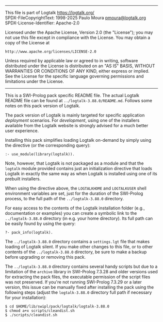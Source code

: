 ________________________________________________________________________

This file is part of Logtalk <https://logtalk.org/>  
SPDX-FileCopyrightText: 1998-2025 Paulo Moura <pmoura@logtalk.org>  
SPDX-License-Identifier: Apache-2.0

Licensed under the Apache License, Version 2.0 (the "License");
you may not use this file except in compliance with the License.
You may obtain a copy of the License at

    http://www.apache.org/licenses/LICENSE-2.0

Unless required by applicable law or agreed to in writing, software
distributed under the License is distributed on an "AS IS" BASIS,
WITHOUT WARRANTIES OR CONDITIONS OF ANY KIND, either express or implied.
See the License for the specific language governing permissions and
limitations under the License.
________________________________________________________________________


This is a SWI-Prolog pack specific README file. The actual Logtalk
README file can be found at `../logtalk-3.88.0/README.md`. Follows
some notes on this pack version of Logtalk.

The pack version of Logtalk is mainly targeted for specific application
*deployment* scenarios. For *development*, using one of the installers
available from the Logtalk website is strongly advised for a much better
user experience.

Installing this pack simplifies loading Logtalk on-demand by simply
using the directive (or the corresponding query):

	:- use_module(library(logtalk)).

Note, however, that Logtalk is not packaged as a module and that the
`logtalk` module provided contains just an initialization directive
that loads Logtalk in exactly the same way as when Logtalk is installed
using one of its prebuilt installers.

When using the directive above, the `LOGTALKHOME` and `LOGTALKUSER`
shell environment variables are set, just for the duration of the
SWI-Prolog process, to the full path of the `../logtalk-3.88.0`
directory.

For easy access to the contents of the Logtalk installation folder
(e.g., documentation or examples) you can create a symbolic link to the
`../logtalk-3.88.0` directory (in e.g. your home directory). Its full
path can be easily found by using the query:

	?- pack_info(logtalk).

The `../logtalk-3.88.0` directory contains a `settings.lgt` file that
makes loading of Logtalk silent. If you make other changes to this file,
or to other contents of the `../logtalk-3.88.0` directory, be sure to
make a backup before upgrading or removing this pack.

The `../logtalk-3.88.0` directory contains several handy scripts but due
to a limitation of the `archive` library in SWI-Prolog 7.3.28 and older
versions used for extracting the pack files, the executable permission
of the script files was not preserved. If you're not running SWI-Prolog
7.3.29 or a later version, this issue can be manually fixed after installing
the pack using the following steps (adjust the `logtalk-3.88.0` directory
full path if necessary for your installation):

	$ cd $HOME/lib/swipl/pack/logtalk/logtalk-3.88.0
	$ chmod a+x scripts/cleandist.sh
	$ ./scripts/cleandist.sh
